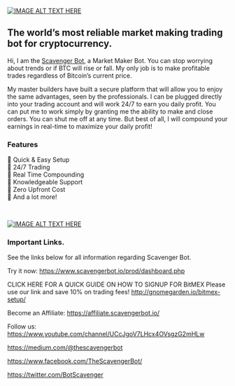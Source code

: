 [![IMAGE ALT TEXT HERE](https://i.imgur.com/jmYu56C.png)](https://www.scavengerbot.io/)

## The world’s most reliable market making trading bot for cryptocurrency.
Hi, I am the [Scavenger Bot](https://www.scavengerbot.io/), a Market Maker Bot. You can stop worrying about trends or if BTC will rise or fall. My only job is to make profitable trades regardless of Bitcoin’s current price.

My master builders have built a secure platform that will allow you to enjoy the same advantages, seen by the professionals. I can be plugged directly into your trading account and will work 24/7 to earn you daily profit. You can put me to work simply by granting me the ability to make and close orders. You can shut me off at any time. But best of all, I will compound your earnings in real-time to maximize your daily profit!

### Features 
🤖 Quick & Easy Setup <br>
🤖 24/7 Trading <br>
🤖 Real Time Compounding <br>
🤖 Knowledgeable Support <br>
🤖 Zero Upfront Cost <br>
🤖 And a lot more! <br>

<br>

[![IMAGE ALT TEXT HERE](https://i.imgur.com/HoGCzRO.png)](https://www.youtube.com/watch?v=UfnJbuR8bYs)


### Important Links.
See the links below for all information regarding Scavenger Bot.

Try it now:
https://www.scavengerbot.io/prod/dashboard.php

CLICK HERE FOR A QUICK GUIDE ON HOW TO SIGNUP FOR BitMEX
Please use our link and save 10% on trading fees!
http://gnomegarden.io/bitmex-setup/

Become an Affiliate:
https://affiliate.scavengerbot.io/

Follow us:
https://www.youtube.com/channel/UCcJgoV7LHcx4OVsgzG2mHLw

https://medium.com/@thescavengerbot

https://www.facebook.com/TheScavengerBot/

https://twitter.com/BotScavenger